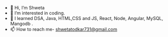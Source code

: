 - 👋 Hi, I’m Shweta
- 👀 I’m interested in coding.
- 🌱 I learned DSA, Java, HTML,CSS and JS, React, Node, Angular, MySQL, Mangodb .
- 📫 How to reach me- shwetatodkar731@gmail.com

<!---
Shweta3117/Shweta3117 is a ✨ special ✨ repository because its `README.md` (this file) appears on your GitHub profile.
You can click the Preview link to take a look at your changes.
--->
